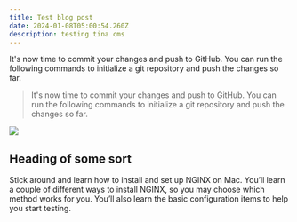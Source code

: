 ```yaml
---
title: Test blog post
date: 2024-01-08T05:00:54.260Z
description: testing tina cms
---
```

It's now time to commit your changes and push to GitHub. You can run the following commands to initialize a git repository and push the changes so far.

> It's now time to commit your changes and push to GitHub. You can run the following commands to initialize a git repository and push the changes so far.

![](/img/home-hero.webp)

## Heading of some sort

Stick around and learn how to install and set up NGINX on Mac. You’ll learn a couple of different ways to install NGINX, so you may choose which method works for you. You’ll also learn the basic configuration items to help you start testing.